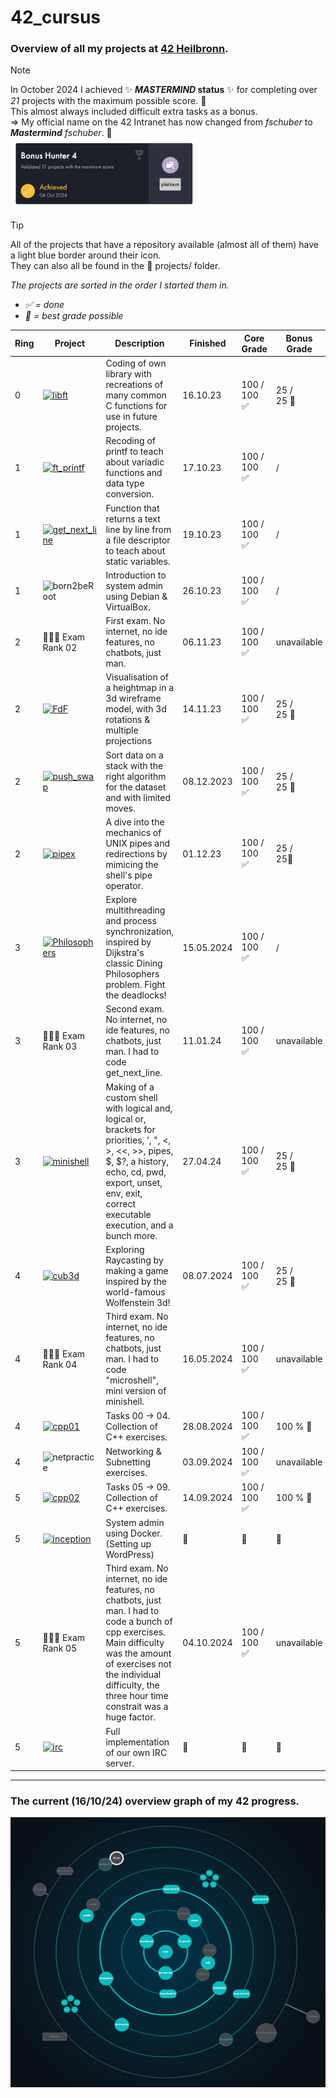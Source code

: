 # 42_cursus
### Overview of all my projects at [42 Heilbronn](https://www.42heilbronn.de/en/).

> [!NOTE]
> In October 2024 I achieved ✨ ***MASTERMIND* status** ✨ for completing over *21* projects with the maximum possible score. 🎉 \
> This almost always included difficult extra tasks as a bonus. \
> => My official name on the 42 Intranet has now changed from *fschuber* to ***Mastermind** fschuber*. 💪\
> <img src="assets/bonus_hunter_4.png" alt="Bonus Hunter 4 Achievement" title="Bonus Hunter 4 - Validated 21 projects with the maximum score - Achieved 04 Oct 2024" style="width:300px; max-width:100%; height:auto;"/>

> [!TIP]
> All of the projects that have a repository available (almost all of them) have a light blue border around their icon. \
> They can also all be found in the 📁 projects/ folder.

*The projects are sorted in the order I started them in.* <br>
- *✅ = done* <br>
- *💫 = best grade possible*

|Ring|Project                                                                                                             | Description                                                                                       | Finished | Core Grade | Bonus Grade |
|-|--------------------------------------------------------------------------------------------------------------------|---------------------------------------------------------------------------------------------------|----------|-----| ---- |
|0|[![libft](https://github.com/byaliego/42-project-badges/blob/996feb1d098aa52fc29383d2f666614f4d13fbab/badges/libfte.png)](https://github.com/FreddyMSchubert/42_libft)                       | Coding of own library with recreations of many common C functions for use in future projects.     | 16.10.23 | 100 /<br>100 ✅| 25 /<br> 25 💫|
|1|[![ft_printf](https://github.com/byaliego/42-project-badges/blob/996feb1d098aa52fc29383d2f666614f4d13fbab/badges/ft_printfe.png)](https://github.com/FreddyMSchubert/42_ft_printf)             | Recoding of printf to teach about variadic functions and data type conversion.                    | 17.10.23 | 100 /<br>100 ✅| / |
|1|[![get_next_line](https://github.com/byaliego/42-project-badges/blob/996feb1d098aa52fc29383d2f666614f4d13fbab/badges/get_next_linee.png)](https://github.com/FreddyMSchubert/42_get_next_line) | Function that returns a text line by line from a file descriptor to teach about static variables. | 19.10.23 | 100 /<br>100 ✅| / |
|1|![born2beRoot](https://github.com/byaliego/42-project-badges/blob/996feb1d098aa52fc29383d2f666614f4d13fbab/badges/born2berootn.png)                                                            | Introduction to system admin using Debian & VirtualBox.                                           | 26.10.23 | 100 /<br>100 ✅| / |
|2|👩🏻‍💻 Exam Rank 02                                                                                                                                                                                | First exam. No internet, no ide features, no chatbots, just man.                                               | 06.11.23 | 100 /<br>100 ✅| unavailable |
|2|[![FdF](https://github.com/byaliego/42-project-badges/blob/996feb1d098aa52fc29383d2f666614f4d13fbab/badges/fdfe.png)](https://github.com/FreddyMSchubert/42_FdF)                               | Visualisation of a heightmap in a 3d wireframe model, with 3d rotations & multiple projections    | 14.11.23 | 100 /<br>100 ✅| 25 /<br>25 💫|
|2|[![push_swap](https://github.com/byaliego/42-project-badges/blob/996feb1d098aa52fc29383d2f666614f4d13fbab/badges/push_swape.png)](https://github.com/FreddyMSchubert/42_push_swap)             | Sort data on a stack with the right algorithm for the dataset and with limited moves.             | 08.12.2023| 100 /<br>100 ✅| 25 /<br>25 💫|
|2|[![pipex](https://github.com/byaliego/42-project-badges/blob/main/badges/pipexe.png)](https://github.com/FreddyMSchubert/42_pipex)                                                             | A dive into the mechanics of UNIX pipes and redirections by mimicing the shell's pipe operator.   | 01.12.23 | 100 /<br>100 ✅| 25 /<br> 25💫|
|3|[![Philosophers](https://github.com/ayogun/42-project-badges/blob/main/badges/philosopherse.png)](https://github.com/FreddyMSchubert/42_Philosophers)                                          | Explore multithreading and process synchronization, inspired by Dijkstra's classic Dining Philosophers problem. Fight the deadlocks! | 15.05.2024 | 100 /<br>100 ✅ | / |
|3|👩🏻‍💻 Exam Rank 03                                                                                                                                                                                | Second exam. No internet, no ide features, no chatbots, just man. I had to code get_next_line.                 | 11.01.24 | 100 /<br>100 ✅| unavailable |
|3|[![minishell](https://github.com/ayogun/42-project-badges/blob/main/badges/minishelle.png)](https://github.com/FreddyMSchubert/42_minishell)                                                   | Making of a custom shell with logical and, logical or, brackets for priorities, ’, ", <, >, <<, >>, pipes, $, $?, a history, echo, cd, pwd, export, unset, env, exit, correct executable execution, and a bunch more.| 27.04.24 | 100 /<br>100 ✅ | 25 /<br> 25 💫 |
|4|[![cub3d](https://github.com/ayogun/42-project-badges/blob/main/badges/cub3de.png)](https://github.com/FreddyMSchubert/42_cub3d)             | Exploring Raycasting by making a game inspired by the world-famous Wolfenstein 3d!| 08.07.2024 | 100 /<br>100 ✅ | 25 /<br> 25 💫 |
|4|👩🏻‍💻 Exam Rank 04                                                                                                                                                                                | Third exam. No internet, no ide features, no chatbots, just man. I had to code "microshell", mini version of minishell.                 | 16.05.2024 | 100 /<br>100 ✅ | unavailable |
|4|[![cpp01](https://github.com/ayogun/42-project-badges/blob/main/badges/cppe.png)](https://github.com/FreddyMSchubert/42_cpp)             | Tasks 00 -> 04. Collection of C++ exercises. | 28.08.2024 | 100 /<br>100 ✅ | 100 % 💫 |
|4|![netpractice](https://github.com/ayogun/42-project-badges/blob/main/badges/netpracticen.png)             | Networking & Subnetting exercises. | 03.09.2024 | 100 /<br>100 ✅ | unavailable |
|5|[![cpp02](https://github.com/ayogun/42-project-badges/blob/main/badges/cppe.png)](https://github.com/FreddyMSchubert/42_cpp)             | Tasks 05 -> 09. Collection of C++ exercises. | 14.09.2024 | 100 /<br>100 ✅ | 100 % 💫 |
|5|[![inception](https://github.com/ayogun/42-project-badges/blob/main/badges/inceptione.png)](https://github.com/FreddyMSchubert/42_inception)             | System admin using Docker. (Setting up WordPress) | 🔁 | 🔁 | 🔁 |
|5|👩🏻‍💻 Exam Rank 05                               | Third exam. No internet, no ide features, no chatbots, just man. I had to code a bunch of cpp exercises. Main difficulty was the amount of exercises not the individual difficulty, the three hour time constrait was a huge factor.                 | 04.10.2024 | 100 /<br>100 ✅ | unavailable |
|5|[![irc](https://github.com/ayogun/42-project-badges/blob/main/badges/ft_irce.png)](https://github.com/FreddyMSchubert/42_irc)             | Full implementation of our own IRC server. | 🔁 | 🔁 | 🔁 |

---

### The current (16/10/24) overview graph of my 42 progress.

![42 progress overview graph](assets/project_graph.png)
